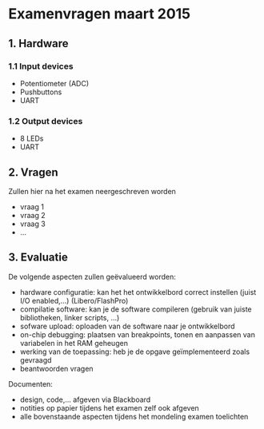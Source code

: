 # Examenvragen maart 2015

## 1. Hardware
### 1.1 Input devices
 * Potentiometer (ADC)
 * Pushbuttons
 * UART
 
### 1.2 Output devices
 * 8 LEDs
 * UART

## 2. Vragen
Zullen hier na het examen neergeschreven worden
 * vraag 1
 * vraag 2
 * vraag 3
 * ...

## 3. Evaluatie
De volgende aspecten zullen geëvalueerd worden:
 * hardware configuratie: kan het het ontwikkelbord correct instellen (juist I/O enabled,...) (Libero/FlashPro)
 * compilatie software: kan je de software compileren (gebruik van juiste bibliotheken, linker scripts, ...)
 * sofware upload: oploaden van de software naar je ontwikkelbord
 * on-chip debugging: plaatsen van breakpoints, tonen en aanpassen van variabelen in het RAM geheugen
 * werking van de toepassing: heb je de opgave geïmplementeerd zoals gevraagd
 * beantwoorden vragen

Documenten:
 * design, code,... afgeven via Blackboard
 * notities op papier tijdens het examen zelf ook afgeven
 * alle bovenstaande aspecten tijdens het mondeling examen toelichten



